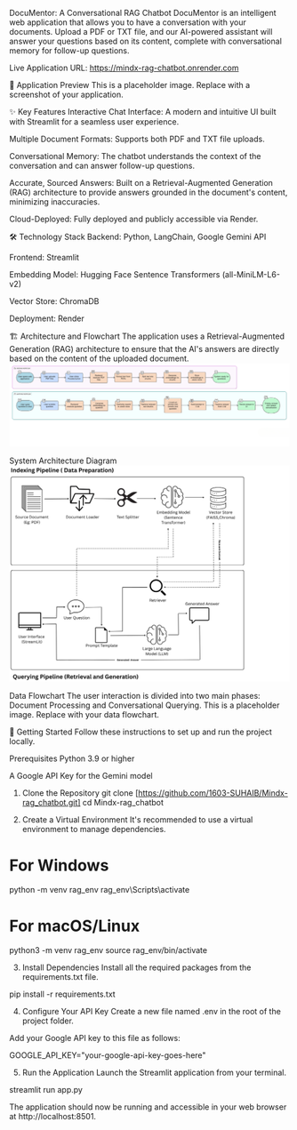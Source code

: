 DocuMentor: A Conversational RAG Chatbot
DocuMentor is an intelligent web application that allows you to have a conversation with your documents. Upload a PDF or TXT file, and our AI-powered assistant will answer your questions based on its content, complete with conversational memory for follow-up questions.

Live Application URL: https://mindx-rag-chatbot.onrender.com

📸 Application Preview
This is a placeholder image. Replace with a screenshot of your application.

✨ Key Features
Interactive Chat Interface: A modern and intuitive UI built with Streamlit for a seamless user experience.

Multiple Document Formats: Supports both PDF and TXT file uploads.

Conversational Memory: The chatbot understands the context of the conversation and can answer follow-up questions.

Accurate, Sourced Answers: Built on a Retrieval-Augmented Generation (RAG) architecture to provide answers grounded in the document's content, minimizing inaccuracies.

Cloud-Deployed: Fully deployed and publicly accessible via Render.

🛠️ Technology Stack
Backend: Python, LangChain, Google Gemini API

Frontend: Streamlit

Embedding Model: Hugging Face Sentence Transformers (all-MiniLM-L6-v2)

Vector Store: ChromaDB

Deployment: Render

🏗️ Architecture and Flowchart
The application uses a Retrieval-Augmented Generation (RAG) architecture to ensure that the AI's answers are directly based on the content of the uploaded document.
![alt text](<Workflow Diagram.png>)

System Architecture Diagram
![alt text](<Architecture Diagram.png>)

Data Flowchart
The user interaction is divided into two main phases: Document Processing and Conversational Querying.
This is a placeholder image. Replace with your data flowchart.

🚀 Getting Started
Follow these instructions to set up and run the project locally.

Prerequisites
Python 3.9 or higher

A Google API Key for the Gemini model

1. Clone the Repository
git clone [https://github.com/1603-SUHAIB/Mindx-rag_chatbot.git]
cd Mindx-rag_chatbot

2. Create a Virtual Environment
It's recommended to use a virtual environment to manage dependencies.

# For Windows
python -m venv rag_env
rag_env\Scripts\activate

# For macOS/Linux
python3 -m venv rag_env
source rag_env/bin/activate

3. Install Dependencies
Install all the required packages from the requirements.txt file.

pip install -r requirements.txt

4. Configure Your API Key
Create a new file named .env in the root of the project folder.

Add your Google API key to this file as follows:

GOOGLE_API_KEY="your-google-api-key-goes-here"

5. Run the Application
Launch the Streamlit application from your terminal.

streamlit run app.py

The application should now be running and accessible in your web browser at http://localhost:8501.